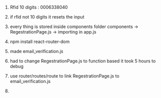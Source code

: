 1) Rfid 10 digits : 0006338040  

2) if rfid not 10 digits it resets the input 

3) every thing is stored inside components folder
    components -> RegestrationPage.js -> importing in app.js

4) npm install react-router-dom

5) made email_verification.js

6) had to change RegestrationPage.js to function based it took 5 hours to debug

7) use router/routes/route to link RegestrationPage.js to email_verification.js

8) 




